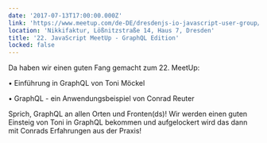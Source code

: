 ```yaml
---
date: '2017-07-13T17:00:00.000Z'
link: 'https://www.meetup.com/de-DE/dresdenjs-io-javascript-user-group/events/rmvznlywkbrb/'
location: 'Nikkifaktur, Lößnitzstraße 14, Haus 7, Dresden'
title: '22. JavaScript MeetUp - GraphQL Edition'
locked: false
---
```

Da haben wir einen guten Fang gemacht zum 22\. MeetUp:

• Einführung in GraphQL von Toni Möckel

• GraphQL - ein Anwendungsbeispiel von Conrad Reuter

Sprich, GraphQL an allen Orten und Fronten(ds)! Wir werden einen guten Einsteig von Toni in GraphQL bekommen und aufgelockert wird das dann mit Conrads Erfahrungen aus der Praxis! 
